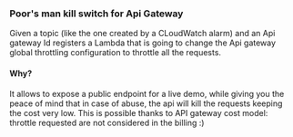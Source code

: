 ### Poor's man kill switch for Api Gateway
Given a topic (like the one created by a CLoudWatch alarm) and an Api gateway Id
registers a Lambda that is going to change the Api gateway global throttling
configuration to throttle all the requests.

#### Why?
It allows to expose a public endpoint for a live demo, while giving you the peace
of mind that in case of abuse, the api will kill the requests keeping the cost very low.
This is possible thanks to API gateway cost model: throttle requested are not
considered in the billing :)

